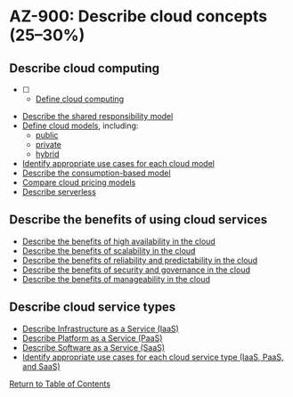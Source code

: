 # AZ-900: Describe cloud concepts (25–30%)

## Describe cloud computing
* [ ] * [Define cloud computing](https://azure.microsoft.com/en-us/resources/cloud-computing-dictionary/what-is-cloud-computing/)
* [Describe the shared responsibility model](https://learn.microsoft.com/en-us/azure/security/fundamentals/shared-responsibility)
* [Define cloud models](https://azure.microsoft.com/en-us/resources/cloud-computing-dictionary/what-are-private-public-hybrid-clouds/), including:
    * [public](https://azure.microsoft.com/en-ca/resources/cloud-computing-dictionary/what-is-a-public-cloud/)
    * [private](https://azure.microsoft.com/en-ca/resources/cloud-computing-dictionary/what-is-a-private-cloud/)
    * [hybrid](https://azure.microsoft.com/en-ca/resources/cloud-computing-dictionary/what-is-hybrid-cloud-computing/)
* [Identify appropriate use cases for each cloud model](https://azure.microsoft.com/en-us/resources/cloud-computing-dictionary/what-are-private-public-hybrid-clouds/)
* [Describe the consumption-based model](https://learn.microsoft.com/en-us/azure/architecture/guide/multitenant/considerations/pricing-models#consumption-based-pricing)
* [Compare cloud pricing models](https://learn.microsoft.com/en-us/azure/well-architected/cost-optimization/cost-model)
* [Describe serverless](https://azure.microsoft.com/en-ca/resources/cloud-computing-dictionary/what-is-serverless-computing/)
 
## Describe the benefits of using cloud services
* [Describe the benefits of high availability in the cloud](https://learn.microsoft.com/en-us/training/modules/describe-benefits-use-cloud-services/2-high-availability-scalability-cloud)
* [Describe the benefits of scalability in the cloud](https://learn.microsoft.com/en-us/azure/well-architected/performance-efficiency/scale-partition)
* [Describe the benefits of reliability and predictability in the cloud](https://learn.microsoft.com/en-us/training/modules/describe-benefits-use-cloud-services/3-reliability-predictability-cloud)
* [Describe the benefits of security and governance in the cloud](https://learn.microsoft.com/en-us/training/modules/describe-benefits-use-cloud-services/4-security-governance-cloud)
* [Describe the benefits of manageability in the cloud](https://learn.microsoft.com/en-us/training/modules/describe-benefits-use-cloud-services/5-manageability-cloud)
 
## Describe cloud service types
* [Describe Infrastructure as a Service (IaaS)](https://azure.microsoft.com/en-ca/resources/cloud-computing-dictionary/what-is-iaas/)
* [Describe Platform as a Service (PaaS)](https://azure.microsoft.com/en-ca/resources/cloud-computing-dictionary/what-is-paas/)
* [Describe Software as a Service (SaaS)](https://azure.microsoft.com/en-ca/resources/cloud-computing-dictionary/what-is-saas/)
* [Identify appropriate use cases for each cloud service type (IaaS, PaaS, and SaaS)](https://azure.microsoft.com/en-us/resources/cloud-computing-dictionary/what-are-private-public-hybrid-clouds/)

[Return to Table of Contents](README.md)

